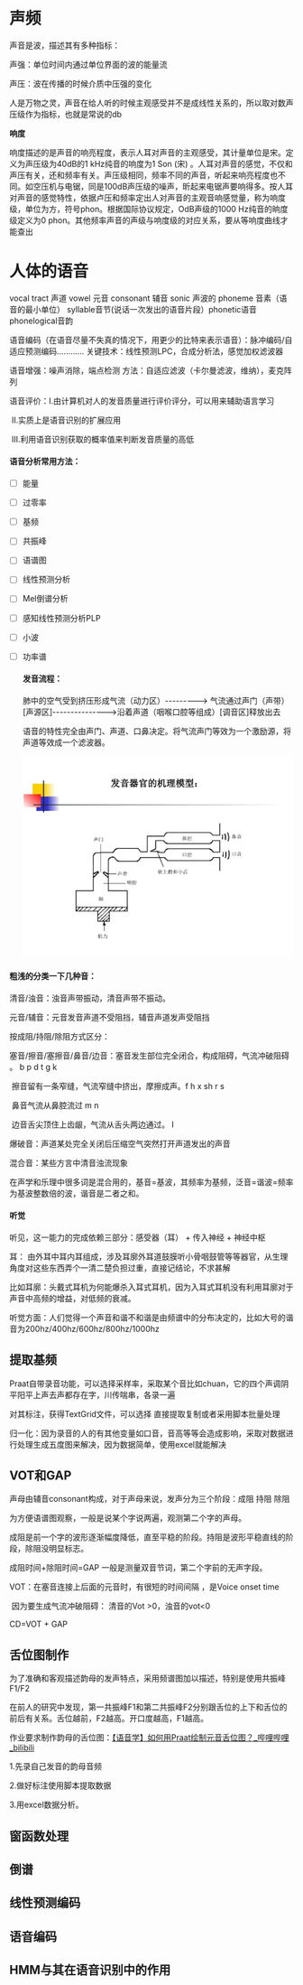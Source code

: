 # 声频

声音是波，描述其有多种指标：

声强：单位时间内通过单位界面的波的能量流 

声压：波在传播的时候介质中压强的变化

人是万物之灵，声音在给人听的时候主观感受并不是成线性关系的，所以取对数声压级作为指标，也就是常说的db

 **响度**

响度描述的是声音的响亮程度，表示人耳对声音的主观感受，其计量单位是宋。定义为声压级为40dB的1 kHz纯音的响度为1 Son (宋) 。人耳对声音的感觉，不仅和声压有关，还和频率有关。声压级相同，频率不同的声音，听起来响亮程度也不同。如空压机与电锯，同是100dB声压级的噪声，昕起来电锯声要响得多。按人耳对声音的感觉特性，依据卢压和频率定出人对声音的主观音响感觉量，称为响度级，单位为方，符号phon。根据国际协议规定，OdB声级的1000 Hz纯音的晌度级定义为0 phon。其他频率声音的声级与响度级的对应关系，要从等响度曲线才能查出





# 人体的语音

vocal tract 声道 vowel 元音 consonant 辅音 sonic 声波的 phoneme 音素（语音的最小单位） syllable音节(说话一次发出的语音片段）phonetic语音  phonelogical音韵

语音编码（在语音尽量不失真的情况下，用更少的比特来表示语音）：脉冲编码/自适应预测编码............ 关键技术：线性预测LPC，合成分析法，感觉加权滤波器

语音增强：噪声消除，端点检测   方法：自适应滤波（卡尔曼滤波，维纳），麦克阵列

语音评价：I.由计算机对人的发音质量进行评价评分，可以用来辅助语言学习

​					II.实质上是语音识别的扩展应用

​					III.利用语音识别获取的概率值来判断发音质量的高低

#### 语音分析常用方法：

- [ ] 能量

- [ ]  过零率

- [ ]  基频

- [ ]  共振峰

- [ ]  语谱图

- [ ] 线性预测分析

- [ ] Mel倒谱分析

- [ ] 感知线性预测分析PLP

- [ ]  小波

- [ ] 功率谱

  ####  发音流程：

  肺中的空气受到挤压形成气流（动力区）--------->  气流通过声门（声带）[声源区]--------------->沿着声道（咽喉口腔等组成）[调音区]释放出去 

  语音的特性完全由声门、声道、口鼻决定。将气流声门等效为一个激励源，将声道等效成一个滤波器。
  
  ![ 1](voice_model.png)

#### 粗浅的分类一下几种音：

清音/浊音：浊音声带振动，清音声带不振动。  

 元音/辅音：元音发音声道不受阻挡，辅音声道发声受阻挡

按成阻/持阻/除阻方式区分：

塞音/擦音/塞擦音/鼻音/边音：塞音发生部位完全闭合，构成阻碍，气流冲破阻碍  。 b p d t g k

​													擦音留有一条窄缝，气流窄缝中挤出，摩擦成声。f h x sh r s

​													鼻音气流从鼻腔流过    m n 

​													边音舌尖顶住上齿龈，气流从舌头两边通过。 I

爆破音：声道某处完全关闭后压缩空气突然打开声道发出的声音

混合音：某些方言中清音浊流现象

在声学和乐理中很多词是混合用的，基音=基波，其频率为基频，泛音=谐波=频率为基波整数倍的波，谐音是二者之和。

#### 听觉

听见，这一能力的完成依赖三部分：感受器（耳）    +    传入神经   +   神经中枢

耳： 由外耳中耳内耳组成，涉及耳廓外耳道鼓膜听小骨咽鼓管等等器官，从生理角度对这些东西弄个一清二楚负担过重，直接记结论，不求甚解

​			比如耳廓：头戴式耳机为何能爆杀入耳式耳机，因为入耳式耳机没有利用耳廓对于声音中高频的增益，对低频的衰减。

​			听觉方面：人们觉得一个声音和谐不和谐是由频谱中的分布决定的，比如大号的谐音为200hz/400hz/600hz/800hz/1000hz

## 提取基频

Praat自带录音功能，可以选择采样率，采取某个音比如chuan，它的四个声调阴平阳平上声去声都存在字，川传喘串，各录一遍

对其标注，获得TextGrid文件，可以选择 直接提取复制或者采用脚本批量处理

归一化：因为录音的人的有其他变量如口音，音高等等会造成影响，采取对数据进行处理生成五度图来解决，因为数据简单，使用excel就能解决



##   VOT和GAP

声母由辅音consonant构成，对于声母来说，发声分为三个阶段：成阻  持阻 除阻

为方便语谱图观察，一般是说某个字说两遍，观测第二个字的声母。

成阻是前一个字的波形逐渐幅度降低，直至平稳的阶段。持阻是波形平稳直线的阶段，除阻没明显标志。

成阻时间+除阻时间=GAP 一般是测量双音节词，第二个字前的无声字段。

VOT：在塞音连接上后面的元音时，有很短的时间间隔 ，是Voice onset time 

​			因为要生成气流冲破阻碍： 清音的Vot >0，浊音的vot<0

CD=VOT +  GAP

## 舌位图制作

 为了准确和客观描述韵母的发声特点，采用频谱图加以描述，特别是使用共振峰F1/F2

 在前人的研究中发现，第一共振峰F1和第二共振峰F2分别跟舌位的上下和舌位的前后有关系。舌位越前，F2越高。开口度越高，F1越高。 

作业要求制作韵母的舌位图：[【语音学】如何用Praat绘制元音舌位图？_哔哩哔哩_bilibili](https://www.bilibili.com/video/BV1Mw411677e/?spm_id_from=333.880.my_history.page.click)

1.先录自己发音的韵母音频

2.做好标注使用脚本提取数据

3.用excel数据分析。



## 窗函数处理



## 倒谱





## 线性预测编码



## 语音编码



## HMM与其在语音识别中的作用

